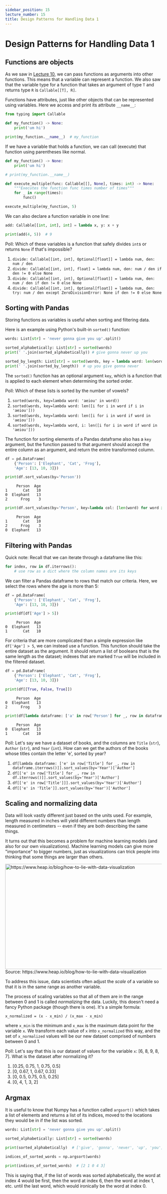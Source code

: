 ```yaml
---
sidebar_position: 15
lecture_number: 15
title: Design Patterns for Handling Data 1
---
```


# Design Patterns for Handling Data 1

## Functions are objects

As we saw in [Lecture 10](https://neu-pdi.github.io/cs2100-public-resources/lecture-notes/l10-generics#generic-functions), we can pass functions as arguments into other functions. This means that a variable can represent a function.
We also saw that the variable type for a function that takes an argument of type `T` and returns type `R` is `Callable[[T], R]`.

Functions have attributes, just like other objects that can be represented using variables. Here we access and print its attribute `__name__`:
```python
from typing import Callable

def my_function() -> None:
    print('um hi')

print(my_function.__name__)  # my_function
```

If we have a variable that holds a function, we can call (execute) that function using parentheses like normal.
```python
def my_function() -> None:
    print('um hi')

# print(my_function.__name__)

def execute_multiple(func: Callable[[], None], times: int) -> None:
    """Executes the function func times number of times"""
    for _ in range(times):
        func()

execute_multiple(my_function, 5)
```

We can also declare a function variable in one line:
```python
add: Callable[[int, int], int] = lambda x, y: x + y

print(add(4, 5))  # 9
```

Poll: Which of these variables is a function that safely divides `int`s or returns `None` if that's impossible?
1. `divide: Callable[[int, int], Optional[float]] = lambda num, den: num / den`
2. `divide: Callable[[int, int], float] = lambda num, den: num / den if den != 0 else None`
3. `divide: Callable[[int, int], Optional[float]] = lambda num, den: num / den if den != 0 else None`
4. `divide: Callable[[int, int], Optional[float]] = lambda num, den: try: num / den except ZeroDivisionError: None if den != 0 else None`

## Sorting with Pandas

Storing functions as variables is useful when sorting and filtering data.

Here is an example using Python's built-in `sorted()` function:
```python
words: List[str] = 'never gonna give you up'.split()

sorted_alphabetically: List[str] = sorted(words)
print(' '.join(sorted_alphabetically)) # give gonna never up you

sorted_by_length: List[str] = sorted(words, key = lambda word: len(word))
print(' '.join(sorted_by_length))  # up you give gonna never
```
The `sorted()` function has an optional argument `key`, which is a function that is applied to each element when determining the sorted order.

Poll: Which of these lists is sorted by the number of vowels?
1. `sorted(words, key=lambda word: 'aeiou' in word))`
2. `sorted(words, key=lambda word: len([i for i in word if i in 'aeiou']))`
3. `sorted(words, key=lambda word: len([i for i in word if word in 'aeiou']))`
4. `sorted(words, key=lambda word, i: len([i for i in word if word in 'aeiou']))`

The function for sorting elements of a Pandas dataframe also has a `key` argument, but the function passed to that argument should accept the entire column as an argument, and return the entire transformed column.

```python
df = pd.DataFrame(
    {'Person': ['Elephant', 'Cat', 'Frog'],
    'Age': [13, 10, 3]})

print(df.sort_values(by='Person'))
```
```
     Person  Age
1       Cat   10
0  Elephant   13
2      Frog    3
```
```python
print(df.sort_values(by='Person', key=lambda col: [len(word) for word in col]))
```
```
     Person  Age
1       Cat   10
2      Frog    3
0  Elephant   13
```

## Filtering with Pandas

Quick note: Recall that we can iterate through a dataframe like this:
```python
for index, row in df.iterrows():
    # use row as a dict where the column names are its keys
```

We can filter a Pandas dataframe to rows that match our criteria.
Here, we select the rows where the age is more than 5:
```python
df = pd.DataFrame(
    {'Person': ['Elephant', 'Cat', 'Frog'],
    'Age': [13, 10, 3]})

print(df[df['Age'] > 5])
```
```
     Person  Age
0  Elephant   13
1       Cat   10
```

For criteria that are more complicated than a simple expression like `df['Age'] > 5`, we can instead use a function.
This function should take the entire dataset as the argument. It should return a list of booleans that is the same length as the dataset; indexes that are marked `True` will be included in the filtered dataset.
```python
df = pd.DataFrame(
    {'Person': ['Elephant', 'Cat', 'Frog'],
    'Age': [13, 10, 3]})

print(df[[True, False, True]])
```
```
     Person  Age
0  Elephant   13
2      Frog    3
```
```python
print(df[lambda dataframe: ['a' in row['Person'] for _, row in dataframe.iterrows()]])
```
```
     Person  Age
0  Elephant   13
1       Cat   10
```

Poll: Let's say we have a dataset of books, and the columns are `Title` (`str`), `Author` (`str`), and `Year` (`int`). How can we get the authors of the books whose titles contain the letter 'e', sorted by year?
1. `df[lambda dataframe: ['e' in row['Title'] for _, row in dataframe.iterrows()]].sort_values(by='Year')['Author']`
2. `df[['e' in row['Title'] for _, row in df.iterrows()]].sort_values(by='Year')['Author']`
3. `df[['e' in row['Title']]].sort_values(by='Year')['Author']`
4. `df[['e' in 'Title']].sort_values(by='Year')['Author']`

## Scaling and normalizing data

Data will look vastly different just based on the units used. For example, length measured in inches will yield different numbers than length measured in centimeters -- even if they are both describing the same things.

It turns out that this becomes a problem for machine learning models (and also for our own visualizations). Machine learning models can give more "importance" to bigger numbers, just as visualizations can trick people into thinking that some things are larger than others.

<img width="560" height="337" alt="https://www.heap.io/blog/how-to-lie-with-data-visualization" src="https://github.com/user-attachments/assets/df77acb6-74e9-4d15-9f46-6daf2fede4a5" />
Source: https://www.heap.io/blog/how-to-lie-with-data-visualization

To address this issue, data scientists often adjust the _scale_ of a variable so that it is in the same range as another variable.

The process of scaling variables so that all of them are in the range between 0 and 1 is called _normalizing_ the data.
Luckily, this doesn't need a fancy Python package (though there is one). It's a simple formula:
```
x_normalized = (x - x_min) / (x_max - x_min)
```
where `x_min` is the minimum and `x_max` is the maximum data point for the variable `x`. We transform each value of `x` into `x_normalized` this way, and the set of `x_normalized` values will be our new dataset comprised of numbers between 0 and 1.

Poll: Let's say that this is our dataset of values for the variable `x`: [6, 8, 9, 8, 7]. What is the dataset after normalizing it?
1. [0.25, 0.75, 1, 0.75, 0.5]
2. [0, 0.67, 1, 0.67, 0.33]
3. [0, 0.5, 0.75, 0.5, 0.25]
4. [0, 4, 1, 3, 2]

## Argmax

It is useful to know that Numpy has a function called `argsort()` which takes a list of elements and returns a list of its indices, moved to the locations they would be in if the list was sorted.
```python
words: List[str] = 'never gonna give you up'.split()

sorted_alphabetically: List[str] = sorted(words)

print(sorted_alphabetically)  # ['give', 'gonna', 'never', 'up', 'you']

indices_of_sorted_words = np.argsort(words)

print(indices_of_sorted_words)  # [2 1 0 4 3]
```
This is saying that, if the list of words was sorted alphabetically, the word at index 4 would be first, then the word at index 6, then the word at index 1, etc. until the last word, which would ironically be the word at index 0.
